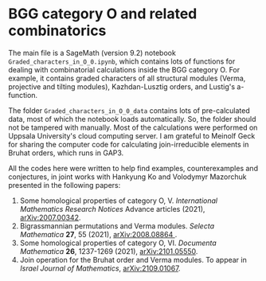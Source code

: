# BGG category O and related combinatorics

The main file is a SageMath (version 9.2) notebook `Graded_characters_in_O_0.ipynb`, which contains lots of functions for dealing with combinatorial calculations inside the BGG category O. For example, it contains graded characters of all structural modules (Verma, projective and tilting modules), Kazhdan-Lusztig orders, and Lustig's a-function.

The folder `Graded_characters_in_O_0_data` contains lots of pre-calculated data, most of which the notebook loads automatically. So, the folder should not be tampered with manually. Most of the calculations were performed on Uppsala University's cloud computing server. I am grateful to Meinolf Geck for sharing the computer code for calculating join-irreducible elements in Bruhat orders, which runs in GAP3.

All the codes here were written to help find examples, counterexamples and conjectures, in joint works with Hankyung Ko and Volodymyr Mazorchuk presented in the following papers:
1. Some homological properties of category O, V. *International Mathematics Research Notices* Advance articles (2021), [arXiv:2007.00342](https://arxiv.org/abs/2007.00342).
2. Bigrassmannian permutations and Verma modules. *Selecta Mathematica* **27**, 55 (2021), [arXiv:2008.08864
](https://arxiv.org/abs/2008.08864).     
3. Some homological properties of category O, VI. *Documenta Mathematica* **26**, 1237-1269 (2021), [arXiv:2101.05550](https://arxiv.org/abs/2101.05550).
4. Join operation for the Bruhat order and Verma modules. To appear in *Israel Journal of Mathematics*, [arXiv:2109.01067](https://arxiv.org/abs/2109.01067).

